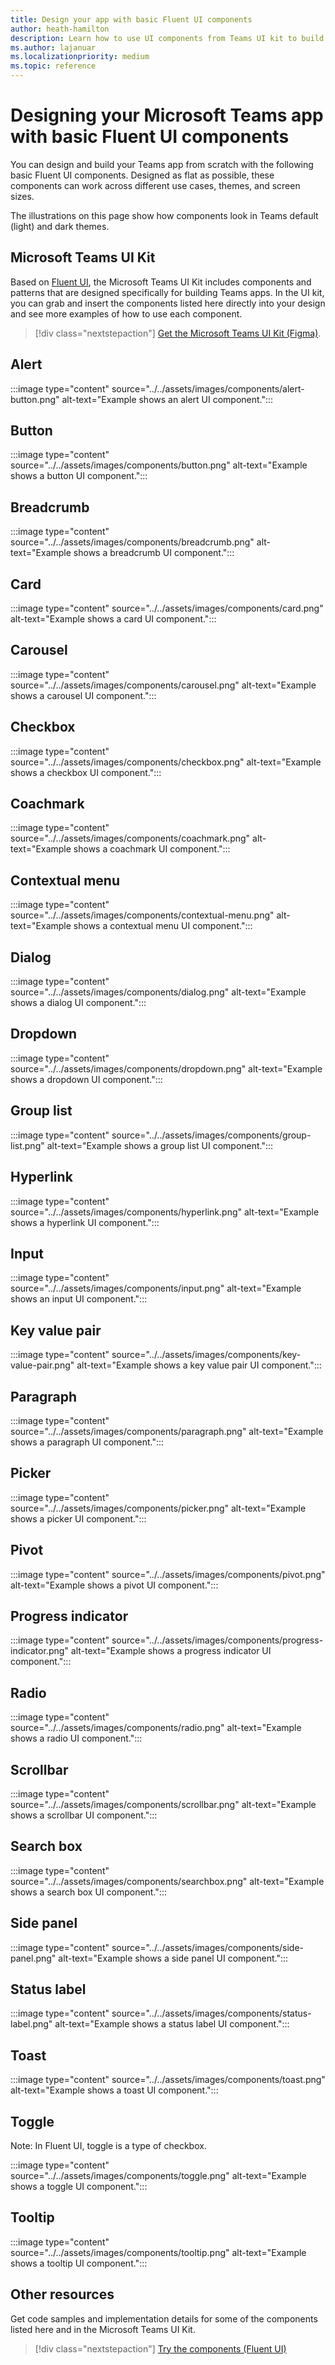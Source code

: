 ```yaml
---
title: Design your app with basic Fluent UI components
author: heath-hamilton
description: Learn how to use UI components from Teams UI kit to build Microsoft Teams apps. Learn to use UI components such a Fluent kit, breadcrumb, button card, carousel, dropdown, and toggle.
ms.author: lajanuar
ms.localizationpriority: medium
ms.topic: reference
---
```

# Designing your Microsoft Teams app with basic Fluent UI components

You can design and build your Teams app from scratch with the following basic Fluent UI components. Designed as flat as possible, these components can work across different use cases, themes, and screen sizes.

The illustrations on this page show how components look in Teams default (light) and dark themes.

## Microsoft Teams UI Kit

Based on <a href="https://fluentsite.z22.web.core.windows.net/" target="_blank">Fluent UI</a>, the Microsoft Teams UI Kit includes components and patterns that are designed specifically for building Teams apps. In the UI kit, you can grab and insert the components listed here directly into your design and see more examples of how to use each component.

> [!div class="nextstepaction"]
> [Get the Microsoft Teams UI Kit (Figma)](https://www.figma.com/community/file/916836509871353159).

## Alert

:::image type="content" source="../../assets/images/components/alert-button.png" alt-text="Example shows an alert UI component.":::

## Button

:::image type="content" source="../../assets/images/components/button.png" alt-text="Example shows a button UI component.":::

## Breadcrumb

:::image type="content" source="../../assets/images/components/breadcrumb.png" alt-text="Example shows a breadcrumb UI component.":::

## Card

:::image type="content" source="../../assets/images/components/card.png" alt-text="Example shows a card UI component.":::

## Carousel

:::image type="content" source="../../assets/images/components/carousel.png" alt-text="Example shows a carousel UI component.":::

## Checkbox

:::image type="content" source="../../assets/images/components/checkbox.png" alt-text="Example shows a checkbox UI component.":::

## Coachmark

:::image type="content" source="../../assets/images/components/coachmark.png" alt-text="Example shows a coachmark UI component.":::

## Contextual menu

:::image type="content" source="../../assets/images/components/contextual-menu.png" alt-text="Example shows a contextual menu UI component.":::

## Dialog

:::image type="content" source="../../assets/images/components/dialog.png" alt-text="Example shows a dialog UI component.":::

## Dropdown

:::image type="content" source="../../assets/images/components/dropdown.png" alt-text="Example shows a dropdown UI component.":::

## Group list

:::image type="content" source="../../assets/images/components/group-list.png" alt-text="Example shows a group list UI component.":::

## Hyperlink

:::image type="content" source="../../assets/images/components/hyperlink.png" alt-text="Example shows a hyperlink UI component.":::

## Input

:::image type="content" source="../../assets/images/components/input.png" alt-text="Example shows an input UI component.":::

## Key value pair

:::image type="content" source="../../assets/images/components/key-value-pair.png" alt-text="Example shows a key value pair UI component.":::

## Paragraph

:::image type="content" source="../../assets/images/components/paragraph.png" alt-text="Example shows a paragraph UI component.":::

## Picker

:::image type="content" source="../../assets/images/components/picker.png" alt-text="Example shows a picker UI component.":::

## Pivot

:::image type="content" source="../../assets/images/components/pivot.png" alt-text="Example shows a pivot UI component.":::

## Progress indicator

:::image type="content" source="../../assets/images/components/progress-indicator.png" alt-text="Example shows a progress indicator UI component.":::

## Radio

:::image type="content" source="../../assets/images/components/radio.png" alt-text="Example shows a radio UI component.":::

## Scrollbar

:::image type="content" source="../../assets/images/components/scrollbar.png" alt-text="Example shows a scrollbar UI component.":::

## Search box

:::image type="content" source="../../assets/images/components/searchbox.png" alt-text="Example shows a search box UI component.":::

## Side panel

:::image type="content" source="../../assets/images/components/side-panel.png" alt-text="Example shows a side panel UI component.":::

## Status label

:::image type="content" source="../../assets/images/components/status-label.png" alt-text="Example shows a status label UI component.":::

## Toast

:::image type="content" source="../../assets/images/components/toast.png" alt-text="Example shows a toast UI component.":::

## Toggle

Note: In Fluent UI, toggle is a type of checkbox.

:::image type="content" source="../../assets/images/components/toggle.png" alt-text="Example shows a toggle UI component.":::

## Tooltip

:::image type="content" source="../../assets/images/components/tooltip.png" alt-text="Example shows a tooltip UI component.":::

## Other resources

Get code samples and implementation details for some of the components listed here and in the Microsoft Teams UI Kit.

> [!div class="nextstepaction"]
> [Try the components (Fluent UI)](https://fluentsite.z22.web.core.windows.net/)
